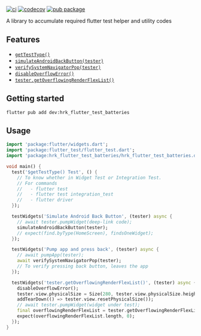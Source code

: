 [![ci](https://github.com/hrishikesh-kadam/hrk_flutter_test_batteries/actions/workflows/ci.yaml/badge.svg)](https://github.com/hrishikesh-kadam/hrk_flutter_test_batteries/actions/workflows/ci.yaml)
[![codecov](https://codecov.io/gh/hrishikesh-kadam/hrk_flutter_test_batteries/branch/main/graph/badge.svg)](https://codecov.io/gh/hrishikesh-kadam/hrk_flutter_test_batteries)
[![pub package](https://img.shields.io/pub/v/hrk_flutter_test_batteries.svg)](https://pub.dev/packages/hrk_flutter_test_batteries)

A library to accumulate required flutter test helper and utility codes

## Features

- [`getTestType()`][]
- [`simulateAndroidBackButton(tester)`][]
- [`verifySystemNavigatorPop(tester)`][]
- [`disableOverflowError()`][]
- [`tester.getOverflowingRenderFlexList()`][]

## Getting started

```console
flutter pub add dev:hrk_flutter_test_batteries
```

## Usage

```dart
import 'package:flutter/widgets.dart';
import 'package:flutter_test/flutter_test.dart';
import 'package:hrk_flutter_test_batteries/hrk_flutter_test_batteries.dart';

void main() {
  test('$getTestType() Test', () {
    // To know whether in Widget Test or Integration Test.
    // For commands
    //   - flutter test
    //   - flutter test integration_test
    //   - flutter driver
  });

  testWidgets('Simulate Android Back Button', (tester) async {
    // await tester.pumpWidget(deep-link code);
    simulateAndroidBackButton(tester);
    // expect(find.byType(HomeScreen), findsOneWidget);
  });

  testWidgets('Pump app and press back', (tester) async {
    // await pumpApp(tester);
    await verifySystemNavigatorPop(tester);
    // To verify pressing back button, leaves the app
  });

  testWidgets('tester.getOverflowingRenderFlexList()', (tester) async {
    disableOverflowError();
    tester.view.physicalSize = Size(280, tester.view.physicalSize.height);
    addTearDown(() => tester.view.resetPhysicalSize());
    // await tester.pumpWidget(widget under test);
    final overflowingRenderFlexList = tester.getOverflowingRenderFlexList();
    expect(overflowingRenderFlexList.length, 0);
  });
}
```


[`getTestType()`]: lib/src/test_type.dart
[`simulateAndroidBackButton(tester)`]: lib/src/navigation/simulate_android_back_button.dart
[`verifySystemNavigatorPop(tester)`]: lib/src/navigation/verify_system_navigator_pop.dart
[`disableOverflowError()`]: lib/src/error/disable_overflow_error.dart
[`tester.getOverflowingRenderFlexList()`]: lib/src/extension/widget_tester.dart
